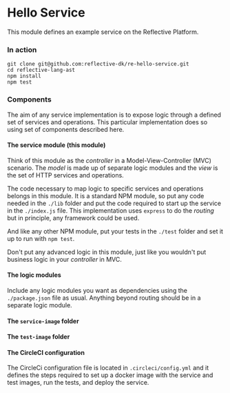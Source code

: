 # Hello Service #

This module defines an example service on the Reflective Platform.

### In action ###

```
git clone git@github.com:reflective-dk/re-hello-service.git
cd reflective-lang-ast
npm install
npm test
```

### Components ###

The aim of any service implementation is to expose logic through a defined set of
services and operations. This particular implementation does so using set of
components described here.

#### The service module (this module) ####

Think of this module as the _controller_ in a Model-View-Controller (MVC) scenario.
The _model_ is made up of separate logic modules and the _view_ is the set of
HTTP services and operations.

The code necessary to map logic to specific services and operations belongs in
this module. It is a standard NPM module, so put any code needed in the `./lib`
folder and put the code required to start up the service in the `./index.js`
file. This implementation uses `express` to do the _routing_ but in principle,
any framework could be used.

And like any other NPM module, put your tests in the `./test` folder and set it
up to run with `npm test`.

Don't put any advanced logic in this module, just like you wouldn't put business
logic in your _controller_ in MVC.

#### The logic modules ####

Include any logic modules you want as dependencies using the `./package.json`
file as usual. Anything beyond routing should be in a separate logic module.

#### The `service-image` folder ####

#### The `test-image` folder ####

#### The CircleCI configuration ####

The CircleCi configuration file is located in `.circleci/config.yml` and it
defines the steps required to set up a docker image with the service and test
images, run the tests, and deploy the service.
